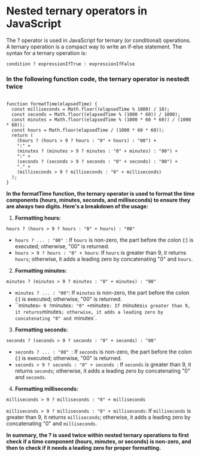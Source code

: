 
# Nested ternary operators in JavaScript

The ? operator is used in JavaScript for ternary (or conditional) operations. A ternary operation is a compact way to write an if-else statement. The syntax for a ternary operation is:

```
condition ? expressionIfTrue : expressionIfFalse

```

### In the following function code, the ternary operator is nestedt twice
```

function formatTime(elapsedTime) {
  const milliseconds = Math.floor((elapsedTime % 1000) / 10);
  const seconds = Math.floor((elapsedTime % (1000 * 60)) / 1000);
  const minutes = Math.floor((elapsedTime % (1000 * 60 * 60)) / (1000 * 60));
  const hours = Math.floor(elapsedTime / (1000 * 60 * 60));
  return (
    (hours ? (hours > 9 ? hours : "0" + hours) : "00") +
    ":" +
    (minutes ? (minutes > 9 ? minutes : "0" + minutes) : "00") +
    ":" +
    (seconds ? (seconds > 9 ? seconds : "0" + seconds) : "00") +
    "." +
    (milliseconds > 9 ? milliseconds : "0" + milliseconds)
  );
}
```
**In the formatTime function, the ternary operator is used to format the time components (hours, minutes, seconds, and milliseconds) to ensure they are always two digits. Here's a breakdown of the usage:**

1. **Formatting hours:**

```
hours ? (hours > 9 ? hours : "0" + hours) : "00"

```
- `hours ? ... : "00" `: If `hours` is non-zero, the part before the colon (:) is executed; otherwise, "00" is returned.
-  `hours > 9 ? hours : "0" + hours`: If `hours` is greater than 9, it returns `hours`; otherwise, it adds a leading zero by concatenating "0" and `hours`.

2. **Formatting minutes:**

```
minutes ? (minutes > 9 ? minutes : "0" + minutes) : "00"
```

- `minutes ? ... : "00"`: If `minutes` is non-zero, the part before the colon (:) is executed; otherwise, "00" is returned.
- ``minutes` > 9 ? `minutes` : "0" + `minutes`: If `minutes` is greater than 9, it returns `minutes`; otherwise, it adds a leading zero by concatenating "0" and `minutes`.

3. **Formatting seconds:**


```
seconds ? (seconds > 9 ? seconds : "0" + seconds) : "00"

```

- `seconds ? ... : "00" `: If `seconds` is non-zero, the part before the colon (:) is executed; otherwise, "00" is returned.
- `seconds > 9 ? seconds : "0" + seconds `: If `seconds` is greater than 9, it returns `seconds`; otherwise, it adds a leading zero by concatenating "0" and `seconds`.

4. **Formatting milliseconds:**
```
milliseconds > 9 ? milliseconds : "0" + milliseconds

```
`milliseconds > 9 ? milliseconds : "0" + milliseconds`: If `milliseconds` is greater than 9, it returns `milliseconds`; otherwise, it adds a leading zero by concatenating "0" and `milliseconds`.

**In summary, the ? is used twice within nested ternary operations to first check if a time component (hours, minutes, or seconds) is non-zero, and then to check if it needs a leading zero for proper formatting.**